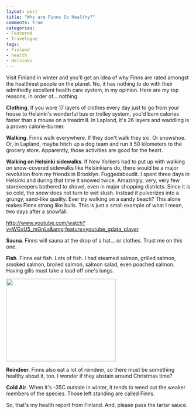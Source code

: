 ```yaml
---
layout: post
title: "Why are Finns So Healthy?"
comments: true
categories:
- Featured
- Travelogue
tags:
- Finland
- health
- Helsinki
---
```

Visit Finland in winter and you'll get an idea of why Finns are rated amongst the healthiest people on the planet. No, it has nothing to do with their admittedly excellent health care system, in my opinion. Here are my top reasons, in order of... nothing.

<strong>Clothing</strong>. If you wore 17 layers of clothes every day just to go from your house to Helsinki's wonderful bus or trolley system, you'd burn calories faster than a mouse on a treadmill. In Lapland, it's 26 layers and waddling is a proven calorie-burner.

<strong>Walking</strong>. Finns walk everywhere. If they don't walk they ski. Or snowshoe. Or, in Lapland, maybe hitch up a dog team and run it 50 kilometers to the grocery store. Apparently, those activities are good for the heart.

<strong>Walking on Helsinki sidewalks</strong>. If New Yorkers had to put up with walking on snow-covered sidewalks like Helsinkians do, there would be a major revolution from my friends in Brooklyn. Fuggedaboudit. I spent three days in Helsinki and during that time it snowed twice. Amazingly, very, very few storekeepers bothered to shovel, even in major shopping districts. Since it is so cold, the snow does not turn to wet slush. Instead it pulverizes into a grungy, sand-like quality. Ever try walking on a sandy beach? This alone makes Finns strong like bulls. This is just a small example of what I mean, two days after a snowfall.

<a href="http://www.youtube.com/watch?v=WGxU5_mGnLs&amp;feature=youtube_gdata_player">http://www.youtube.com/watch?v=WGxU5_mGnLs&amp;feature=youtube_gdata_player</a>

<strong>Sauna</strong>. Finns will sauna at the drop of a hat... or clothes. Trust me on this one.

<strong>Fish</strong>. Finns eat fish. Lots of fish. I had steamed salmon, grilled salmon, smoked salmon, broiled salmon, salmon salad, even poached salmon. Having gills must take a load off one's lungs.

<a href="http://blog.lesterpickerphoto.com/wp-content/uploads/2012/02/photo.jpg"><img class="size-medium wp-image-1982" title="photo" src="http://blog.lesterpickerphoto.com/wp-content/uploads/2012/02/photo-300x225.jpg" alt="" width="300" height="225"></a>

<strong>Reindeer</strong>. Finns also eat a lot of reindeer, so there must be something healthy about it, too. I wonder if they abstain around Christmas time?

<strong>Cold Air</strong>. When it's -35C outside in winter, it tends to weed out the weaker members of the species. Those left standing are called Finns.

So, that's my health report from Finland. And, please pass the tartar sauce.